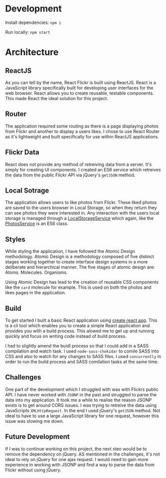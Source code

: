 # Development
Install dependencies: `npm i`

Run locally: `npm start`

# Architecture

## ReactJS
As you can tell by the name, React Flickr is built using ReactJS. React is a JavaScript library specifically built for developing user interfaces for the web browser. React allows you to create reusable, testable components. This made React the ideal solution for this project.

## Router
The application required some routing as there is a page displaying photos from Flickr and another to display a users likes. I chose to use React Router as it's lightweight and built specifically for use within ReactJS applications.

## Flickr Data
React does not provide any method of retreiving data from a server. It's simply for creating UI components. I created an ES6 service which retreives the data from the public Flickr API via jQuery's `getJSON` method.

## Local Sotrage
The application allows users to like photos from Flickr. These liked photos are saved to the users browser in Local Storage, so when they return they can see photos they were interested in. Any interaction with the users local storage is managed through a [LocalStorageService](https://github.com/surf66/react-flickr/blob/master/src/js/services/local-storage-service.js) which again, like the [PhotosService](https://github.com/surf66/react-flickr/blob/master/src/js/services/photos-service.js) is an ES6 class.

## Styles
While styling the application, I have followed the Atomic Design methodology. Atomic Design is a methodology composed of five distinct stages working together to create interface design systems in a more deliberate and hierarchical manner. The five stages of atomic design are: Atoms. Molecules. Organisms.

Using Atomic Design has lead to the creation of reusable CSS components like the `card` molecule for example. This is used on both the photos and likes pages in the application.

## Build
To get started I built a basic React application using [create react app](). This is a cli tool which enables you to create a simple React application and provides you with a build process. This alowed me to get up and running quickly and focus on writing code instead of build process.

I had to slightly amend the buidl process so that I could add in a SASS compilation and watch task. I used `node-sass-chokidar` to comile SASS into CSS and also to watch for any changes to SASS files. I used `concurrently` in order to run the build process and SASS comilation tasks at the same time.

## Challenges
One part of the development which I struggled with was with Flickrs public API. I have never worked with `JSONP` in the past and struggled to parse the data into my application. It took me a while to realise the reason JSONP exists is to get around CORS issues. I was trying to retreive the data using JavaScripts `XMLHttpRequest`. In the end I used jQuery's `getJSON` method. Not ideal to have to use a large JavaScript library for one request, however this issue was slowing me down.

## Future Development
If I was to continue working on this project, the next steo would be to remove the dependency on jQuery. AS mentioned in the challenges, it's not ideal to rely on jQuery for one ajax request. I would need to gain more experience in working with JSONP and find a way to parse the data from Flickr without using jQuery.